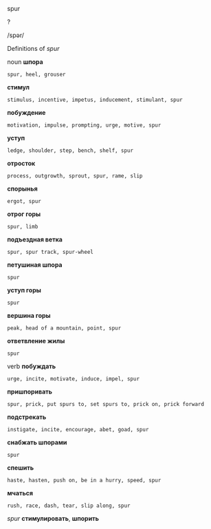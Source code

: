 spur

?

/spər/

Definitions of _spur_

noun
**шпора**

    spur, heel, grouser
**стимул**

    stimulus, incentive, impetus, inducement, stimulant, spur
**побуждение**

    motivation, impulse, prompting, urge, motive, spur
**уступ**

    ledge, shoulder, step, bench, shelf, spur
**отросток**

    process, outgrowth, sprout, spur, rame, slip
**спорынья**

    ergot, spur
**отрог горы**

    spur, limb
**подъездная ветка**

    spur, spur track, spur-wheel
**петушиная шпора**

    spur
**уступ горы**

    spur
**вершина горы**

    peak, head of a mountain, point, spur
**ответвление жилы**

    spur

verb
**побуждать**

    urge, incite, motivate, induce, impel, spur
**пришпоривать**

    spur, prick, put spurs to, set spurs to, prick on, prick forward
**подстрекать**

    instigate, incite, encourage, abet, goad, spur
**снабжать шпорами**

    spur
**спешить**

    haste, hasten, push on, be in a hurry, speed, spur
**мчаться**

    rush, race, dash, tear, slip along, spur

_spur_
**стимулировать**, **шпорить**